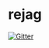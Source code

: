 # rejag

[![Gitter](https://badges.gitter.im/jagadeeshak/rejag.svg)](https://gitter.im/jagadeeshak/rejag?utm_source=badge&utm_medium=badge&utm_campaign=pr-badge&utm_content=badge)